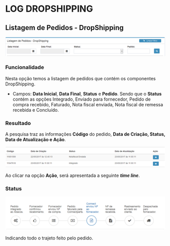# LOG DROPSHIPPING

## Listagem de Pedidos - DropShipping

![](/assets/sigeco-integracoes-01.png)

### Funcionalidade

Nesta opção temos a listagem de pedidos que contém os componentes DropShipping.

* Campos: **Data Inicial**, **Data Final**, **Status** e **Pedido**. Sendo que o **Status** contém as opções Integrado, Enviado para fornecedor, Pedido de compra recebido, Faturado, Nota fiscal enviada, Nota fiscal de remessa recebida e Concluído.


### Resultado

A pesquisa traz as informações **Código** do pedido, **Data de Criação, Status, Data de Atualização e Ação**.

![](/assets/sigeco-integracoes-02.png)

Ao clicar na opção **Ação**, será apresentada a seguinte **_time line_**.


### Status
![](/assets/statusDropShipping.png)

Indicando todo o trajeto feito pelo pedido.

